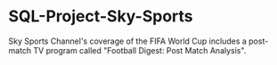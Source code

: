 # SQL-Project-Sky-Sports
Sky Sports Channel's coverage of the FIFA World Cup includes a post-match TV program called "Football Digest: Post Match Analysis". 
